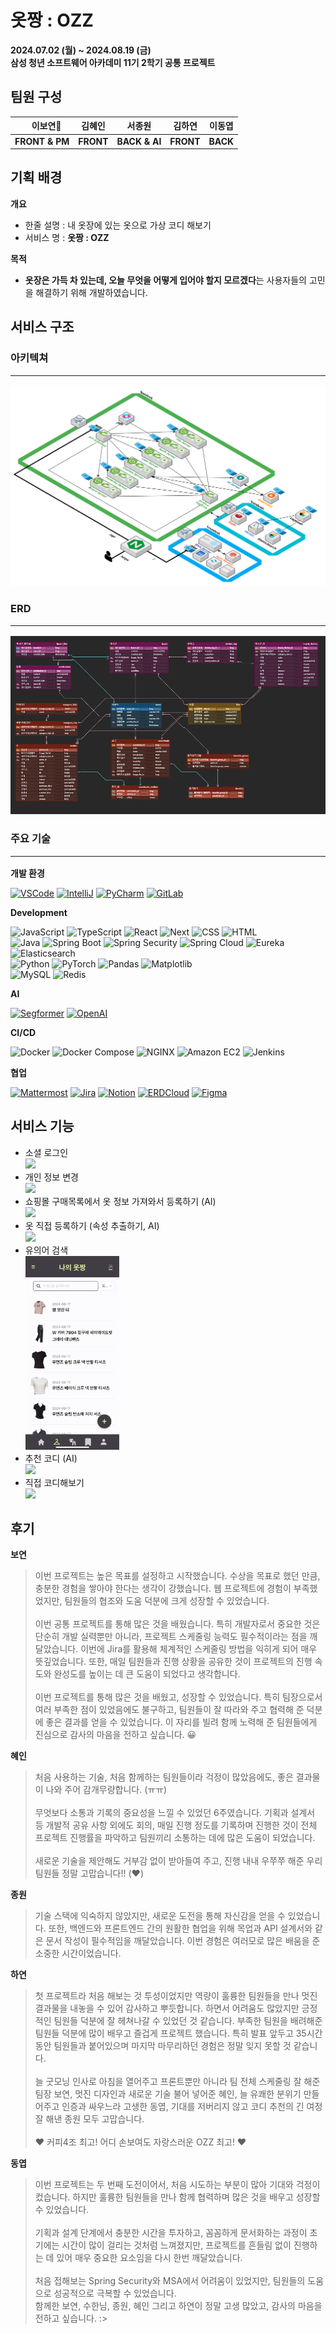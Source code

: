 # 옷짱 : OZZ

**2024.07.02 (월) ~ 2024.08.19 (금)**  
**삼성 청년 소프트웨어 아카데미 11기 2학기 공통 프로젝트**

## 팀원 구성

| 　**이보연👑**　 | **김혜인** |  **서종원**   | **김하연** | **이동엽** |
| :--------------: | :--------: | :-----------: | :--------: | :--------: |
|  **FRONT & PM**  | **FRONT**  | **BACK & AI** | **FRONT**  |  **BACK**  |

## 기획 배경

**개요**

- 한줄 설명 : 내 옷장에 있는 옷으로 가상 코디 해보기
- 서비스 명 : **옷짱 : OZZ**

**목적**

- **옷장은 가득 차 있는데, 오늘 무엇을 어떻게 입어야 할지 모르겠다**는 사용자들의 고민을 해결하기 위해 개발하였습니다.

## 서비스 구조

### 아키텍쳐<hr>

![Architecture](img/Architecture.png)

### ERD<hr>

![ERD](img/ERD.png)

### 주요 기술<hr>

**개발 환경**

[![VSCode](https://img.shields.io/badge/VS%20Code-007ACC?style=for-the-badge&logo=visual-studio-code&logoColor=white)](https://code.visualstudio.com/)
[![IntelliJ](https://img.shields.io/badge/IntelliJ%20IDEA-000000?style=for-the-badge&logo=intellij-idea&logoColor=white)](https://www.jetbrains.com/idea/)
[![PyCharm](https://img.shields.io/badge/PyCharm-000000?style=for-the-badge&logo=pycharm&logoColor=white)](https://www.jetbrains.com/pycharm/)
[![GitLab](https://img.shields.io/badge/GitLab-FC6D26?style=for-the-badge&logo=gitlab&logoColor=white)](https://lab.ssafy.com/s11-webmobile1-sub2/S11P12A804)

**Development**

![JavaScript](https://img.shields.io/badge/JavaScript-F7DF1E?style=for-the-badge&logo=javascript&logoColor=black)
![TypeScript](https://img.shields.io/badge/TypeScript-3178C6?style=for-the-badge&logo=typescript&logoColor=white)
![React](https://img.shields.io/badge/React-61DAFB?style=for-the-badge&logo=react&logoColor=black)
![Next](https://img.shields.io/badge/Next-000000?style=for-the-badge&logo=nextdotjs&logoColor=white)
![CSS](https://img.shields.io/badge/CSS-1572B6?style=for-the-badge&logo=css3&logoColor=white)
![HTML](https://img.shields.io/badge/HTML-E34F26?style=for-the-badge&logo=html5&logoColor=white)  
![Java](https://img.shields.io/badge/Java-000000?style=for-the-badge&logo=openjdk&logoColor=white)
![Spring Boot](https://img.shields.io/badge/Spring%20Boot-6DB33F?style=for-the-badge&logo=spring-boot&logoColor=white)
![Spring Security](https://img.shields.io/badge/Spring%20Security-6DB33F?style=for-the-badge&logo=spring-security&logoColor=white)
![Spring Cloud](https://img.shields.io/badge/Spring%20Cloud-6DB33F?style=for-the-badge&logo=spring&logoColor=white)
![Eureka](https://img.shields.io/badge/Eureka-8A2C2E?style=for-the-badge&logo=java&logoColor=white)
![Elasticsearch](https://img.shields.io/badge/Elasticsearch-005571?style=for-the-badge&logo=elasticsearch&logoColor=white)  
![Python](https://img.shields.io/badge/Python-3776AB?style=for-the-badge&logo=python&logoColor=white)
![PyTorch](https://img.shields.io/badge/PyTorch-EE4C2C?style=for-the-badge&logo=pytorch&logoColor=white)
![Pandas](https://img.shields.io/badge/Pandas-150px458?style=for-the-badge&logo=pandas&logoColor=white)
![Matplotlib](https://img.shields.io/badge/Matplotlib-003366?style=for-the-badge&logo=matplotlib&logoColor=white)  
![MySQL](https://img.shields.io/badge/MySQL-4479A1?style=for-the-badge&logo=mysql&logoColor=white)
![Redis](https://img.shields.io/badge/Redis-DC382D?style=for-the-badge&logo=redis&logoColor=white)

**AI**

[![Segformer](https://img.shields.io/badge/Segformer-00A6A6?style=for-the-badge&logo=dark&logoColor=white)](https://github.com/NVlabs/SegFormer)
[![OpenAI](https://img.shields.io/badge/OpenAI-000000?style=for-the-badge&logo=openai&logoColor=white)](https://www.openai.com/)

**CI/CD**

![Docker](https://img.shields.io/badge/Docker-2496ED?style=for-the-badge&logo=docker&logoColor=white)
![Docker Compose](https://img.shields.io/badge/Docker%20Compose-2496ED?style=for-the-badge&logo=docker&logoColor=white)
![NGINX](https://img.shields.io/badge/NGINX-009639?style=for-the-badge&logo=nginx&logoColor=white)
![Amazon EC2](https://img.shields.io/badge/Amazon%20EC2-FF9900?style=for-the-badge&logo=amazon-ec2&logoColor=white)
![Jenkins](https://img.shields.io/badge/Jenkins-D24939?style=for-the-badge&logo=jenkins&logoColor=white)

**협업**

[![Mattermost](https://img.shields.io/badge/Mattermost-0072C6?style=for-the-badge&logo=mattermost&logoColor=white)](https://mattermost.com/)
[![Jira](https://img.shields.io/badge/Jira-0052CC?style=for-the-badge&logo=jira&logoColor=white)](https://ssafy.atlassian.net/jira/software/c/projects/S11P12A804/boards/7037)
[![Notion](https://img.shields.io/badge/Notion-000000?style=for-the-badge&logo=notion&logoColor=white)](https://imminent-hamburger-1d8.notion.site/8-0-4-0fbd317ef9d840bc9d31ea8adfa50ceb)
[![ERDCloud](https://img.shields.io/badge/ERDCloud-4285F4?style=for-the-badge&logo=cloud&logoColor=white)](https://www.erdcloud.com/d/HWmzKdqNndLE4H9ay)
[![Figma](https://img.shields.io/badge/Figma-F24E1E?style=for-the-badge&logo=figma&logoColor=white)](https://www.figma.com/design/7WUqXjKvUcDPLKYMUa9P4Y/%EC%98%B7%EC%A7%B1?node-id=0-1&t=K68NqokoRcvm5jnd-0)

## 서비스 기능

- 소셜 로그인
  <br>
  <img src='./img/Kakao Login.gif' width='150px'>
  <br>
- 개인 정보 변경
  <br>
  <img src='./img/Edit Profile.GIF' width='150px'>
  <br>
- 쇼핑몰 구매목록에서 옷 정보 가져와서 등록하기 (AI)
  <br>
  <img src='./img/Musinsa Crawling.gif' width='150px'>
  <br>
- 옷 직접 등록하기 (속성 추출하기, AI)
  <br>
  <img src='./img/AI Analysis.GIF' width='150px'>
  <br>
- 유의어 검색
  <br>
  <img src='./img/synonym search.gif' width='150px'>
  <br>
- 추천 코디 (AI)
  <br>
  <img src='./img/Coordi Recommendation.GIF' width='150px'>
  <br>
- 직접 코디해보기
  <br>
  <img src='./img/Virtaul Tryon.GIF' width='150px'>
  <br>

## 후기

**보연**

> 이번 프로젝트는 높은 목표를 설정하고 시작했습니다. 수상을 목표로 했던 만큼, 충분한 경험을 쌓아야 한다는 생각이 강했습니다. 웹 프로젝트에 경험이 부족했었지만, 팀원들의 협조와 도움 덕분에 크게 성장할 수 있었습니다.<br><br>이번 공통 프로젝트를 통해 많은 것을 배웠습니다. 특히 개발자로서 중요한 것은 단순히 개발 실력뿐만 아니라, 프로젝트 스케줄링 능력도 필수적이라는 점을 깨달았습니다. 이번에 Jira를 활용해 체계적인 스케줄링 방법을 익히게 되어 매우 뜻깊었습니다. 또한, 매일 팀원들과 진행 상황을 공유한 것이 프로젝트의 진행 속도와 완성도를 높이는 데 큰 도움이 되었다고 생각합니다.<br><br>이번 프로젝트를 통해 많은 것을 배웠고, 성장할 수 있었습니다. 특히 팀장으로서 여러 부족한 점이 있었음에도 불구하고, 팀원들이 잘 따라와 주고 협력해 준 덕분에 좋은 결과를 얻을 수 있었습니다. 이 자리를 빌려 함께 노력해 준 팀원들에게 진심으로 감사의 마음을 전하고 싶습니다. 😀

**혜인**

> 처음 사용하는 기술, 처음 함께하는 팀원들이라 걱정이 많았음에도, 좋은 결과물이 나와 주어 감개무량합니다. (ㅠㅠ) <br><br> 무엇보다 소통과 기록의 중요성을 느낄 수 있었던 6주였습니다. 기획과 설계서 등 개발적 공유 사항 외에도 회의, 매일 진행 정도를 기록하며 진행한 것이 전체 프로젝트 진행률을 파악하고 팀원끼리 소통하는 데에 많은 도움이 되었습니다. <br><br>새로운 기술을 제안해도 거부감 없이 받아들여 주고, 진행 내내 우쭈쭈 해준 우리 팀원들 정말 고맙습니다!! (❤)

**종원**

> 기술 스택에 익숙하지 않았지만, 새로운 도전을 통해 자신감을 얻을 수 있었습니다. 또한, 백엔드와 프론트엔드 간의 원활한 협업을 위해 목업과 API 설계서와 같은 문서 작성이 필수적임을 깨달았습니다. 이번 경험은 여러모로 많은 배움을 준 소중한 시간이었습니다.

**하연**

> 첫 프로젝트라 처음 해보는 것 투성이었지만 역량이 훌륭한 팀원들을 만나 멋진 결과물을 내놓을 수 있어 감사하고 뿌듯합니다. 하면서 어려움도 많았지만 긍정적인 팀원들 덕분에 잘 헤쳐나갈 수 있었던 것 같습니다. 부족한 팀원을 배려해준 팀원들 덕분에 많이 배우고 즐겁게 프로젝트 했습니다. 특히 발표 앞두고 35시간 동안 팀원들과 붙어있으며 마지막 마무리하던 경험은 정말 잊지 못할 것 같습니다. <br><br> 늘 굿모닝 인사로 아침을 열어주고 프론트뿐만 아니라 팀 전체 스케줄링 잘 해준 팀장 보연, 멋진 디자인과 새로운 기술 불어 넣어준 혜인, 늘 유쾌한 분위기 만들어주고 인증과 싸우느라 고생한 동엽, 기대를 저버리지 않고 코디 추천의 긴 여정 잘 해낸 종원 모두 고맙습니다. <br><br> ❤ 커피4조 최고! 어디 손보여도 자랑스러운 OZZ 최고! ❤

**동엽**

> 이번 프로젝트는 두 번째 도전이어서, 처음 시도하는 부분이 많아 기대와 걱정이 컸습니다. 하지만 훌륭한 팀원들을 만나 함께 협력하며 많은 것을 배우고 성장할 수 있었습니다.
> <br><br>
> 기획과 설계 단계에서 충분한 시간을 투자하고, 꼼꼼하게 문서화하는 과정이 초기에는 시간이 많이 걸리는 것처럼 느껴졌지만, 프로젝트를 흔들림 없이 진행하는 데 있어 매우 중요한 요소임을 다시 한번 깨달았습니다.
> <br><br>
> 처음 접해보는 Spring Security와 MSA에서 어려움이 있었지만, 팀원들의 도움으로 성공적으로 극복할 수 있었습니다.<br> 함께한 보연, 수한님, 종원, 혜인 그리고 하연이 정말 고생 많았고, 감사의 마음을 전하고 싶습니다. :>
